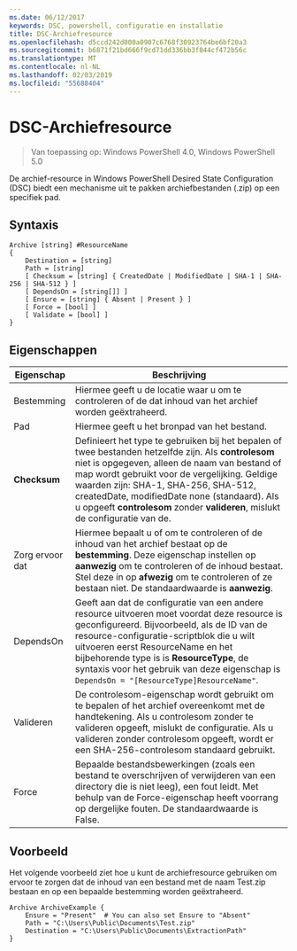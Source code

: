 ```yaml
---
ms.date: 06/12/2017
keywords: DSC, powershell, configuratie en installatie
title: DSC-Archiefresource
ms.openlocfilehash: d5ccd242d000a0907c6768f30923764be6bf20a3
ms.sourcegitcommit: b6871f21bd666f9cd71dd336bb3f844cf472b56c
ms.translationtype: MT
ms.contentlocale: nl-NL
ms.lasthandoff: 02/03/2019
ms.locfileid: "55688404"
---
```

# <a name="dsc-archive-resource"></a>DSC-Archiefresource

> Van toepassing op: Windows PowerShell 4.0, Windows PowerShell 5.0

De archief-resource in Windows PowerShell Desired State Configuration (DSC) biedt een mechanisme uit te pakken archiefbestanden (.zip) op een specifiek pad.

## <a name="syntax"></a>Syntaxis
```MOF
Archive [string] #ResourceName
{
    Destination = [string]
    Path = [string]
    [ Checksum = [string] { CreatedDate | ModifiedDate | SHA-1 | SHA-256 | SHA-512 } ]
    [ DependsOn = [string[]] ]
    [ Ensure = [string] { Absent | Present } ]
    [ Force = [bool] ]
    [ Validate = [bool] ]
}
```

## <a name="properties"></a>Eigenschappen

|  Eigenschap  |  Beschrijving   |
|---|---|
| Bestemming| Hiermee geeft u de locatie waar u om te controleren of de dat inhoud van het archief worden geëxtraheerd.|
| Pad| Hiermee geeft u het bronpad van het bestand.|
| __Checksum__| Definieert het type te gebruiken bij het bepalen of twee bestanden hetzelfde zijn. Als __controlesom__ niet is opgegeven, alleen de naam van bestand of map wordt gebruikt voor de vergelijking. Geldige waarden zijn: SHA-1, SHA-256, SHA-512, createdDate, modifiedDate none (standaard). Als u opgeeft __controlesom__ zonder __valideren__, mislukt de configuratie van de.|
| Zorg ervoor dat| Hiermee bepaalt u of om te controleren of de inhoud van het archief bestaat op de __bestemming__. Deze eigenschap instellen op __aanwezig__ om te controleren of de inhoud bestaat. Stel deze in op __afwezig__ om te controleren of ze bestaan niet. De standaardwaarde is __aanwezig__.|
| DependsOn | Geeft aan dat de configuratie van een andere resource uitvoeren moet voordat deze resource is geconfigureerd. Bijvoorbeeld, als de ID van de resource-configuratie-scriptblok die u wilt uitvoeren eerst ResourceName en het bijbehorende type is is __ResourceType__, de syntaxis voor het gebruik van deze eigenschap is `DependsOn = "[ResourceType]ResourceName"`.|
| Valideren| De controlesom-eigenschap wordt gebruikt om te bepalen of het archief overeenkomt met de handtekening. Als u controlesom zonder te valideren opgeeft, mislukt de configuratie. Als u valideren zonder controlesom opgeeft, wordt er een SHA-256-controlesom standaard gebruikt.|
| Force| Bepaalde bestandsbewerkingen (zoals een bestand te overschrijven of verwijderen van een directory die is niet leeg), een fout leidt. Met behulp van de Force-eigenschap heeft voorrang op dergelijke fouten. De standaardwaarde is False.|

## <a name="example"></a>Voorbeeld

Het volgende voorbeeld ziet hoe u kunt de archiefresource gebruiken om ervoor te zorgen dat de inhoud van een bestand met de naam Test.zip bestaan en op een bepaalde bestemming worden geëxtraheerd.

```
Archive ArchiveExample {
    Ensure = "Present"  # You can also set Ensure to "Absent"
    Path = "C:\Users\Public\Documents\Test.zip"
    Destination = "C:\Users\Public\Documents\ExtractionPath"
}
```